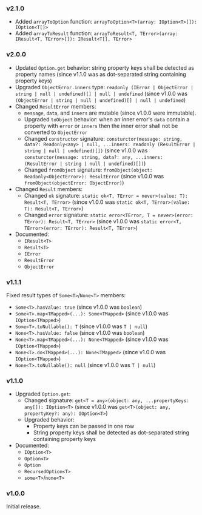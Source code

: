 ### v2.1.0

- Added `arrayToOption` function: `arrayToOption<T>(array: IOption<T>[]): IOption<T[]>`
- Added `arrayToResult` function: `arrayToResult<T, TError>(array: IResult<T, TError>[]): IResult<T[], TError>`

### v2.0.0

- Updated `Option.get` behavior: string property keys shall be detected as property names (since v1.1.0 was as dot-separated string containing property keys)
- Upgraded `ObjectError.inners` type: `readonly (IError | ObjectError | string | null | undefined)[] | null | undefined` (since v1.0.0 was `(ObjectError | string | null | undefined)[] | null | undefined`)
- Changed `ResultError` members:
  - `message`, `data`, and `inners` are mutable (since v1.0.0 were immutable).
  - Upgraded `toObject` behavior: when an inner error's `data` contain a property with `error` or `inners` then the inner error shall not be converted to `ObjectError`
  - Changed `constructor` signature: `consturctor(message: string, data?: Readonly<any> | null, ...inners: readonly (ResultError | string | null | undefined)[])` (since v1.0.0 was `consturctor(message: string, data?: any, ...inners: (ResultError | string | null | undefined)[])`)
  - Changed `fromObject` signature: `fromObject(object: Readonly<ObjectError>): ResultError` (since v1.0.0 was `fromObject(objectError: ObjectError)`)
- Changed `Result` members:
  - Changed `ok` signature: `static ok<T, TError = never>(value: T): Result<T, TError>` (since v1.0.0 was `static ok<T, TError>(value: T): Result<T, TError>`)
  - Changed `error` signature: `static error<TError, T = never>(error: TError): Result<T, TError>` (since v1.0.0 was `static error<T, TError>(error: TError): Result<T, TError>`)
- Documented:
  - `IResult<T>`
  - `Result<T>`
  - `IError`
  - `ResultError`
  - `ObjectError`

### v1.1.1

Fixed result types of `Some<T>`/`None<T>` members:
- `Some<T>.hasValue: true` (since v1.0.0 was `boolean`)
- `Some<T>.map<TMapped>(...): Some<TMapped>` (since v1.0.0 was `IOption<TMapped>`)
- `Some<T>.toNullable(): T` (since v1.0.0 was `T | null`)
- `None<T>.hasValue: false` (since v1.0.0 was `boolean`)
- `None<T>.map<TMapped>(...): None<TMapped>` (since v1.0.0 was `IOption<TMapped>`)
- `None<T>.do<TMapped>(...): None<TMapped>` (since v1.0.0 was `IOption<TMapped>`)
- `None<T>.toNullable(): null` (since v1.0.0 was `T | null`)

### v1.1.0

- Upgraded `Option.get`:
  - Changed signature: `get<T = any>(object: any, ...propertyKeys: any[]): IOption<T>` (since v1.0.0 was `get<T>(object: any, propertyKey?: any): IOption<T>`)
  - Upgraded behavior:
    - Property keys can be passed in one row
    - String property keys shall be detected as dot-separated string containing property keys
- Documented:
  - `IOption<T>`
  - `Option<T>`
  - `Option`
  - `RecursedOption<T>`
  - `some<T>`/`none<T>`

### v1.0.0

Initial release.